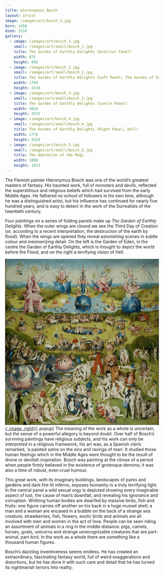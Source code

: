 ```yaml
---
title: Hieronymous Bosch
layout: artist
image: /images/art/bosch_1.jpg
born: 1450
died: 1516
gallery:
  - image: /images/art/bosch_1.jpg
    small: /images/art/small/bosch_1.jpg
    title: The Garden of Earthly Delights (Exterior Panel)
    width: 876
    height: 950
  - image: /images/art/bosch_2.jpg
    small: /images/art/small/bosch_2.jpg
    title: The Garden of Earthly Delights (Left Panel; The Garden of Eden)
    width: 1769
    height: 4319
  - image: /images/art/bosch_3.jpg
    small: /images/art/small/bosch_3.jpg
    title: The Garden of Earthly Delights (Centre Panel)
    width: 4016
    height: 4315
  - image: /images/art/bosch_4.jpg
    small: /images/art/small/bosch_4.jpg
    title: The Garden of Earthly Delights (Right Panel; Hell)
    width: 1778
    height: 4324
  - image: /images/art/bosch_5.jpg
    small: /images/art/small/bosch_5.jpg
    title: The Adoration of the Magi
    width: 1898
    height: 1653
---
```


The Flemish painter Hieronymus Bosch was one of the world’s greatest masters of
fantasy. His haunted work, full of monsters and devils, reflected the
superstitious and religious beliefs which had survived from the early Middle
Ages. He fathered no school of followers in his own time, although he was a
distinguished artist, but his influence has continued for nearly five hundred
years, and is easy to detect in the work of the Surrealists of the twentieth
century.

Four paintings on a series of folding panels make up _The Garden of Earthly
Delights_. When the outer wings are closed we see the Third Day of Creation
(or, according to a recent interpretation, the destruction of the earth by
flood). When the wings are opened they reveal astonishing scenes in subtle
colour and mesmerizing detail. On the left is the Garden of Eden, in the centre
the Garden of Earthly Delights, which is thought to depict the world before the
Flood, and on the right a terrifying vision of Hell.

[![The Garden of Earthly Delights](/images/art/bosch_3.jpg){:.image .right}](/images/art/bosch_3.jpg){:.popup}
The meaning of the work as a whole is uncertain, but the sense of a powerful
allegory is beyond doubt. Over half of Bosch’s surviving paintings have
religious subjects, and his work can only be interpreted in a religious
framework; his art was, as a Spanish cleric remarked, ‘a painted satire on the
sins and ravings of man’. It studied those human feelings which in the Middle
Ages were thought to be the result of divine or devilish inspiration. Bosch
was painting at the climax of a period when people firmly believed in the
existence of grotesque demons; it was also a time of robust, even cruel humour.

This great work, with its imaginary buildings, landscapes of parks and gardens
and dark fire-lit inferno, exposes humanity in a truly terrifying light. In the
central panel a wild sexual orgy is depicted showing every imaginable aspect of
lust, the cause of man’s downfall, and revealing his ignorance and corruption.
Writhing human bodies are dwarfed by massive birds, fish and fruits: one figure
carries off another on his back in a huge mussel shell; a man and a woman are
encased in a bubble on the back of a strange sea creature; strawberries, fish,
flowers, exotic birds and animals are all involved with men and women in the
act of love. People can be seen riding an assortment of animals in a ring in
the middle distance: pigs, camels, horses, goats, unicorns and strange
unrecognizable creatures that are part-animal, part-bird. In the work as a
whole there are something like a thousand human figures.

Bosch’s dazzling inventiveness seems endless. He has created an extraordinary,
fascinating fantasy world, full of weird exaggerations and distortions, but he
has done it with such care and detail that he has turned its nightmarish
terrors into reality.
